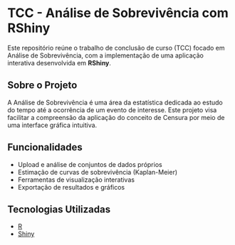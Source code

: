 # TCC - Análise de Sobrevivência com RShiny

Este repositório reúne o trabalho de conclusão de curso (TCC) focado em Análise de Sobrevivência, com a implementação de uma aplicação interativa desenvolvida em **RShiny**.

## Sobre o Projeto

A Análise de Sobrevivência é uma área da estatística dedicada ao estudo do tempo até a ocorrência de um evento de interesse. Este projeto visa facilitar a compreensão da aplicação do conceito de Censura por meio de uma interface gráfica intuitiva.

## Funcionalidades

- Upload e análise de conjuntos de dados próprios
- Estimação de curvas de sobrevivência (Kaplan-Meier)
- Ferramentas de visualização interativas
- Exportação de resultados e gráficos

## Tecnologias Utilizadas

- [R](https://www.r-project.org/)
- [Shiny](https://shiny.rstudio.com/)
